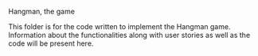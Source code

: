 Hangman, the game

This folder is for the code written to implement the Hangman game. Information about the functionalities along with user stories as well as the code will be present here. 

